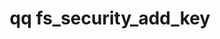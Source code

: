 ---
category: fs
command: fs_security_add_key
optional_options:
- alternate: []
  help: "\n                The unique name to associate with the key to add to the\
    \ key store. The name must\n                not contain only numbers.\n      \
    \          "
  name: --name
  required: true
- alternate: []
  help: The ECDSA private key file for the key to add to the key store.
  name: --private-key-file
  required: false
- alternate: []
  help: The ECDSA public key for the key to add to the key store.
  name: --public-key
  required: false
- alternate: []
  help: A signature generated by signing the key name with the ECDSA private key.
  name: --verification-signature
  required: false
- alternate: []
  help: "\n                An optional comment that the system stores alongside the\
    \ key to add to the key\n                store.\n                "
  name: --comment
  required: false
- alternate: []
  help: Print the output in JSON format. The default output is in a table.
  name: --json
  required: false
permalink: /qq-cli-command-guide/fs/fs_security_add_key.html
positional_options: []
sidebar: qq_cli_command_reference_sidebar
summary: This section explains how to use the <code>qq fs_security_add_key</code>
  command.
synopsis: Add a key to the file system key-store.
title: qq fs_security_add_key
usage: "qq fs_security_add_key [-h] --name NAME [--private-key-file PRIVATE_KEY_FILE]\
  \ [--public-key PUBLIC_KEY] [--verification-signature VERIFICATION_SIGNATURE]\n\
  \    [--comment COMMENT] [--json]"
zendesk_source: qq CLI Command Guide

---